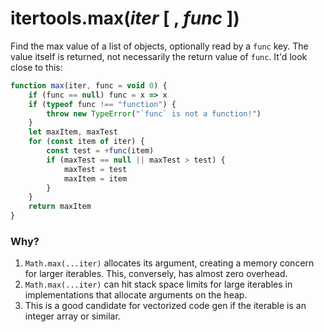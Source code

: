 # itertools.max(*iter* [ , *func* ])

Find the max value of a list of objects, optionally read by a `func` key. The value itself is returned, not necessarily the return value of `func`. It'd look close to this:

```js
function max(iter, func = void 0) {
    if (func == null) func = x => x
    if (typeof func !== "function") {
        throw new TypeError("`func` is not a function!")
    }
    let maxItem, maxTest
    for (const item of iter) {
        const test = +func(item)
        if (maxTest == null || maxTest > test) {
            maxTest = test
            maxItem = item
        }
    }
    return maxItem
}
```

### Why?

1. `Math.max(...iter)` allocates its argument, creating a memory concern for larger iterables. This, conversely, has almost zero overhead.
1. `Math.max(...iter)` can hit stack space limits for large iterables in implementations that allocate arguments on the heap.
1. This is a good candidate for vectorized code gen if the iterable is an integer array or similar.
